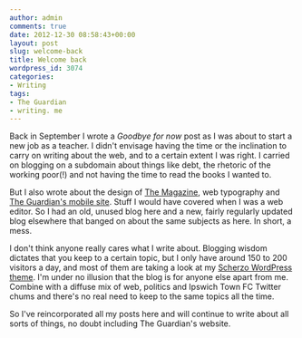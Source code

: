 ```yaml
---
author: admin
comments: true
date: 2012-12-30 08:58:43+00:00
layout: post
slug: welcome-back
title: Welcome back
wordpress_id: 3074
categories:
- Writing
tags:
- The Guardian
- writing. me
---
```


Back in September I wrote a _Goodbye for now_ post as I was about to start a new job as a teacher. I didn't envisage having the time or the inclination to carry on writing about the web, and to a certain extent I was right. I carried on blogging on a subdomain about things like debt, the rhetoric of the working poor(!) and not having the time to read the books I wanted to.

But I also wrote about the design of [The Magazine](http://the-magazine.org/), web typography and [The Guardian's mobile site](http://m.guardian.co.uk/). Stuff I would have covered when I was a web editor. So I had an old, unused blog here and a new, fairly regularly updated blog elsewhere that banged on about the same subjects as here. In short, a mess.

I don't think anyone really cares what I write about. Blogging wisdom dictates that you keep to a certain topic, but I only have around 150 to 200 visitors a day, and most of them are taking a look at my [Scherzo WordPress theme](http://leonpaternoster.com/wp-themes). I'm under no illusion that the blog is for anyone else apart from me. Combine with a diffuse mix of web, politics and Ipswich Town FC Twitter chums and there's no real need to keep to the same topics all the time.

So I've reincorporated all my posts here and will continue to write about all sorts of things, no doubt including The Guardian's website.
